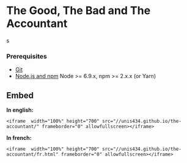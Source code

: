 # The Good, The Bad and The Accountant
s

### Prerequisites

- [Git](https://git-scm.com/)
- [Node.js and npm](nodejs.org) Node >= 6.9.x, npm >= 2.x.x (or Yarn)


## Embed

**In english:**

```
<iframe  width="100%" height="700" src="//unis434.github.io/the-accountant/" frameborder="0" allowfullscreen></iframe>
```

**In french:**

```
<iframe  width="100%" height="700" src="//unis434.github.io/the-accountant/fr.html" frameborder="0" allowfullscreen></iframe>
```
